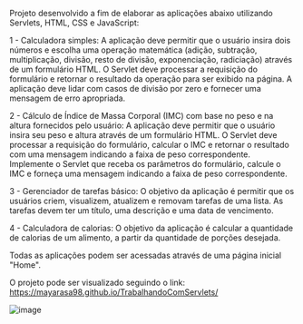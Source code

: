 Projeto desenvolvido a fim de elaborar as aplicações abaixo utilizando Servlets, HTML, CSS e JavaScript:

1 - Calculadora simples: A aplicação deve permitir que o usuário insira dois números e escolha uma operação matemática (adição, subtração, multiplicação, divisão, resto de divisão, 
exponenciação, radiciação) através de um formulário HTML. 
O Servlet deve processar a requisição do formulário e retornar o resultado da operação para ser exibido na página. 
A aplicação deve lidar com casos de divisão por zero e fornecer uma mensagem de erro apropriada. 

2 - Cálculo de Índice de Massa Corporal (IMC) com base no peso e na altura fornecidos pelo usuário: A aplicação deve permitir que o usuário insira seu peso e altura através de um formulário 
HTML. O Servlet deve processar a requisição do formulário, calcular o IMC e retornar o resultado com uma mensagem indicando a faixa de peso correspondente. 
Implemente o Servlet que receba os parâmetros do formulário, calcule o IMC e forneça uma mensagem indicando a faixa de peso correspondente. 

3 - Gerenciador de tarefas básico: O objetivo da aplicação é permitir que os usuários criem, visualizem, atualizem e removam tarefas de uma lista. 
As tarefas devem ter um título, uma descrição e uma data de vencimento. 

4 - Calculadora de calorias: O objetivo da aplicação é calcular a quantidade de calorias de um alimento, a partir da quantidade de porções desejada.

Todas as aplicações podem ser acessadas através de uma página inicial "Home".

O projeto pode ser visualizado seguindo o link: https://mayarasa98.github.io/TrabalhandoComServlets/

![image](https://github.com/mayarasa98/TrabalhandoComServlets/assets/133697616/fe9a908f-0ea9-4c0a-824d-445c79334fee)
